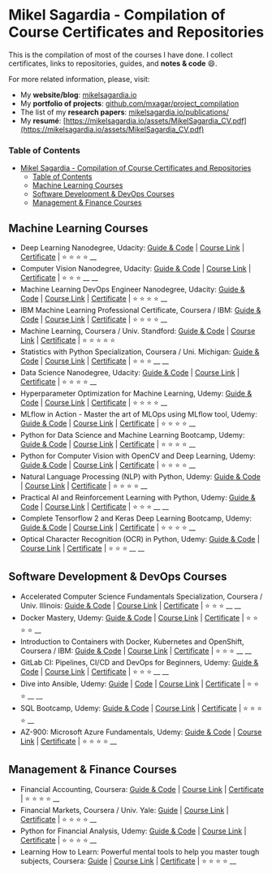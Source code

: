 # Mikel Sagardia - Compilation of Course Certificates and Repositories

This is the compilation of most of the courses I have done. I collect certificates, links to repositories, guides, and **notes & code** :smile:.

For more related information, please, visit:

- My **website/blog**: [mikelsagardia.io](https://mikelsagardia.io)
- My **portfolio of projects**: [github.com/mxagar/project_compilation](https://github.com/mxagar/project_compilation)
- The list of my **research papers**: [mikelsagardia.io/publications/](https://mikelsagardia.io/publications/)
- My **resumé**: [https://mikelsagardia.io/assets/MikelSagardia_CV.pdf](https://mikelsagardia.io/assets/MikelSagardia_CV.pdf)

### Table of Contents

- [Mikel Sagardia - Compilation of Course Certificates and Repositories](#mikel-sagardia---compilation-of-course-certificates-and-repositories)
    - [Table of Contents](#table-of-contents)
  - [Machine Learning Courses](#machine-learning-courses)
  - [Software Development \& DevOps Courses](#software-development--devops-courses)
  - [Management \& Finance Courses](#management--finance-courses)
<!--- [Robotics Courses](#Robotics-Courses)-->

## Machine Learning Courses

- Deep Learning Nanodegree, Udacity: [Guide & Code](https://github.com/mxagar/deep_learning_udacity) | [Course Link](https://www.udacity.com/course/deep-learning-nanodegree--nd101) | [Certificate](./certificates/Udacity_Deep_Learning_Nanodegree_2022.pdf) | :star: :star: :star: :star: __ 
- Computer Vision Nanodegree, Udacity: [Guide & Code](https://github.com/mxagar/computer_vision_udacity) | [Course Link](https://www.udacity.com/course/computer-vision-nanodegree--nd891) | [Certificate](./certificates/Udacity_Computer_Vision_Nanodegree_2022.pdf) | :star: :star: :star: __ __
- Machine Learning DevOps Engineer Nanodegree, Udacity: [Guide & Code](https://github.com/mxagar/mlops_udacity) | [Course Link](https://www.udacity.com/course/machine-learning-dev-ops-engineer-nanodegree--nd0821) | [Certificate](./certificates/Udacity_MLOps_Nanodegree_2023.pdf) | :star: :star: :star: :star: __
- IBM Machine Learning Professional Certificate, Coursera / IBM: [Guide & Code](https://www.coursera.org/professional-certificates/ibm-machine-learning) | [Course Link](https://github.com/mxagar/machine_learning_ibm) | [Certificate](./certificates/Coursera_Certificate_MachineLearning_IBM_SPECIALIZATION_2023.pdf) | :star: :star: :star: :star: __
- Machine Learning, Coursera / Univ. Standford: [Guide & Code](https://github.com/mxagar/machine_learning_coursera) | [Course Link](https://www.coursera.org/learn/machine-learning) | [Certificate](./certificates/Coursera_Certificate_MachineLearning_2022.pdf) | :star: :star: :star: :star: :star:
- Statistics with Python Specialization, Coursera / Uni. Michigan: [Guide & Code](https://github.com/mxagar/statistics_with_python_coursera) | [Course Link](https://www.coursera.org/specializations/statistics-with-python) | [Certificate](./certificates/Coursera_Certificate_StatisticsPython_SPECIALIZATION_2022.pdf) | :star: :star: :star: __ __
- Data Science Nanodegree, Udacity: [Guide & Code](https://github.com/mxagar/data_science_udacity) | [Course Link](https://www.udacity.com/course/data-scientist-nanodegree--nd025) | [Certificate](#) | :star: :star: :star: :star: __
- Hyperparameter Optimization for Machine Learning, Udemy: [Guide & Code](https://github.com/mxagar/hyperparameter-optimization) | [Course Link](https://www.udemy.com/course/hyperparameter-optimization-for-machine-learning/) | [Certificate](./certificates/Udemy_Certificate_Hyperparameter_Optimization_2023.pdf) | :star: :star: :star: :star: __
- MLflow in Action - Master the art of MLOps using MLflow tool, Udemy: [Guide & Code](https://github.com/mxagar/mlflow_guide) | [Course Link](https://www.udemy.com/course/mlflow-course) | [Certificate](./certificates/Udemy_Certificate_MLflow_2024.pdf) | :star: :star: :star: :star: __
- Python for Data Science and Machine Learning Bootcamp, Udemy: [Guide & Code](https://github.com/mxagar/data_science_python_tools) | [Course Link](https://www.udemy.com/course/python-for-data-science-and-machine-learning-bootcamp/) | [Certificate](./certificates/Udemy_Certificate_DataScience_MachineLearning_2021.pdf) | :star: :star: :star: :star: __
- Python for Computer Vision with OpenCV and Deep Learning, Udemy: [Guide & Code](https://github.com/mxagar/data_science_python_tools) | [Course Link](https://www.udemy.com/course/python-for-computer-vision-with-opencv-and-deep-learning/) | [Certificate](./certificates/Udemy_Certificate_OpenCV_2021.pdf) | :star: :star: :star: :star: __
- Natural Language Processing (NLP) with Python, Udemy: [Guide & Code](https://github.com/mxagar/nlp_guide) | [Course Link](https://www.udemy.com/course/nlp-natural-language-processing-with-python/) | [Certificate](./certificates/Udemy_Certificate_NLP_Python_2022.pdf) | :star: :star: :star: :star: __
- Practical AI and Reinforcement Learning with Python, Udemy: [Guide & Code](https://github.com/mxagar/data_science_python_tools/blob/main/24_ReinforcementLearning/ReinforcementLearning_Guide.md) | [Course Link](https://www.udemy.com/course/practical-ai-with-python-and-reinforcement-learning/) | [Certificate](./certificates/Udemy_Certificate_AI_ReinforcementLearning_2022.pdf) | :star: :star: :star: __ __
- Complete Tensorflow 2 and Keras Deep Learning Bootcamp, Udemy: [Guide & Code](https://github.com/mxagar/data_science_python_tools) | [Course Link](https://www.udemy.com/course/complete-tensorflow-2-and-keras-deep-learning-bootcamp/) | [Certificate](./certificates/Udemy_Certificate_Keras_Tensorflow_DL_2022.pdf) | :star: :star: :star: :star: __
- Optical Character Recognition (OCR) in Python, Udemy: [Guide & Code](https://github.com/mxagar/ocr_guide) | [Course Link](https://www.udemy.com/course/ocr-optical-character-recognition-in-python/) | [Certificate](./certificates/Udemy_Certificate_OCR_2023.pdf) | :star: :star: :star: __ __


## Software Development & DevOps Courses

- Accelerated Computer Science Fundamentals Specialization, Coursera / Univ. Illinois: [Guide & Code](https://github.com/mxagar/accelerated_computer_science_coursera) | [Course Link](https://www.coursera.org/specializations/cs-fundamentals) | [Certificate](./certificates/Coursera_Certificate_AcceleratedCS_SPECIALIZATION_2022.pdf) | :star: :star: :star: __ __
- Docker Mastery, Udemy: [Guide & Code](https://github.com/mxagar/templates/blob/master/docker_swarm_kubernetes/docker_swarm_kubernetes_howto.md) | [Course Link](https://www.udemy.com/course/docker-mastery/) | [Certificate](./certificates/Udemy_Certificate_DockerSwarmKubernetes_2021.pdf) | :star: :star: :star: :star: __
- Introduction to Containers with Docker, Kubernetes and OpenShift, Coursera / IBM: [Guide & Code](https://github.com/mxagar/software_devops_ibm/blob/main/08_Docker_Kubernetes/README.md) | [Course Link](https://www.coursera.org/learn/ibm-containers-docker-kubernetes-openshift) | [Certificate](./certificates/Coursera_Certificate_Kubernetes_2024.pdf) | :star: :star: :star: __ __
- GitLab CI: Pipelines, CI/CD and DevOps for Beginners, Udemy: [Guide & Code](https://github.com/mxagar/cicd_guide) | [Course Link](https://www.udemy.com/course/gitlab-ci-pipelines-ci-cd-and-devops-for-beginners/) | [Certificate](./certificates/Udemy_Certificate_Gitlab_CICD_2021.pdf) | :star: :star: :star: __ __
- Dive into Ansible, Udemy: [Guide](https://github.com/mxagar/templates/blob/master/ansible/ansible_howto.md) | [Code](https://github.com/mxagar/diveintoansible) | [Course Link](https://www.udemy.com/course/diveintoansible/) | [Certificate](./certificates/Udemy_Certificate_Ansible_2021.pdf) | :star: :star: :star: __ __
- SQL Bootcamp, Udemy: [Guide & Code](https://github.com/mxagar/sql_guide) | [Course Link](https://www.udemy.com/course/the-complete-sql-bootcamp/) | [Certificate](./certificates/Udemy_Certificate_SQL_2022.pdf) | :star: :star: :star: :star: __
- AZ-900: Microsoft Azure Fundamentals, Udemy: [Guide & Code](https://github.com/mxagar/azure_guide) | [Course Link](https://www.udemy.com/course/az900-azure/) | [Certificate](./certificates/Udemy_Certificate_Azure_AZ900_2024.pdf) | :star: :star: :star: :star: __

## Management & Finance Courses

- Financial Accounting, Coursera: [Guide & Code](https://github.com/mxagar/foundations_management_iese_coursera) | [Course Link](https://www.coursera.org/learn/financial-accounting?specialization=foundations-management) | [Certificate](./certificates/Coursera_Certificate_IESE_Management_Accounting_2022.pdf) | :star: :star: :star: :star: __
- Financial Markets, Coursera / Univ. Yale: [Guide](https://github.com/mxagar/finance_accounting_courses/tree/main/financial_markets) | [Course Link](https://www.coursera.org/learn/financial-markets-global) | [Certificate](./certificates/Coursera_Certificate_FinancialMarkets_2021.pdf) | :star: :star: :star: :star: __
- Python for Financial Analysis, Udemy: [Guide & Code](https://github.com/mxagar/finance_accounting_courses/tree/main/python_finance) | [Course Link](https://www.udemy.com/course/python-for-finance-and-trading-algorithms/) | [Certificate](./certificates/Udemy_Certificate_Python_Financial_2021.pdf) | :star: :star: :star: :star: __
- Learning How to Learn: Powerful mental tools to help you master tough subjects, Coursera: [Guide](https://github.com/mxagar/learning_to_learn_coursera/blob/main/Learn_How_To_Learn_Coursera.md) | [Course Link](https://www.coursera.org/learn/learning-how-to-learn) | [Certificate](./certificates/Coursera_Certificate_LearningHowToLearn_2021.pdf) | :star: :star: :star: :star: __ 


<!--
- Course, Udemy: [Guide & Code]() | [Course Link]() | [Certificate](#) | :star: :star: :star: __ __
-->

<!--
## Robotics Courses

- ROS, Udemy
- Kalman Filter, Udemy
- Path Finding, Udemy
- Control, Udemy
-->